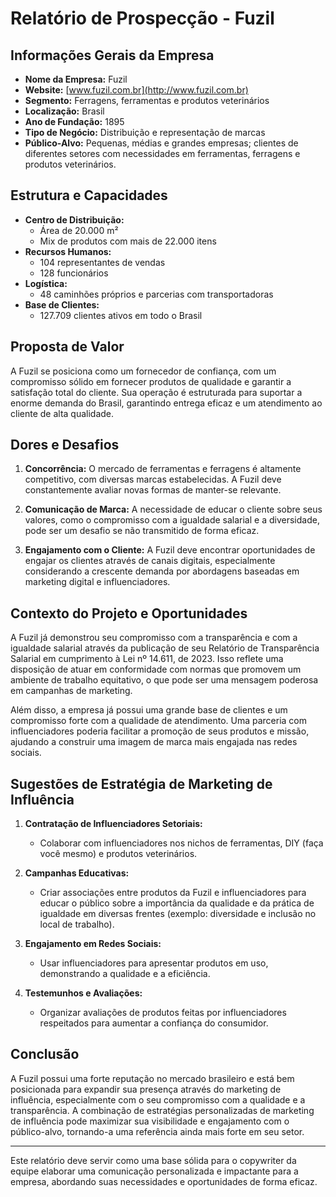 # Relatório de Prospecção - Fuzil

## Informações Gerais da Empresa

- **Nome da Empresa:** Fuzil
- **Website:** [www.fuzil.com.br](http://www.fuzil.com.br)
- **Segmento:** Ferragens, ferramentas e produtos veterinários
- **Localização:** Brasil
- **Ano de Fundação:** 1895
- **Tipo de Negócio:** Distribuição e representação de marcas
- **Público-Alvo:** Pequenas, médias e grandes empresas; clientes de diferentes setores com necessidades em ferramentas, ferragens e produtos veterinários.

## Estrutura e Capacidades

- **Centro de Distribuição:** 
  - Área de 20.000 m²
  - Mix de produtos com mais de 22.000 itens
- **Recursos Humanos:**
  - 104 representantes de vendas
  - 128 funcionários
- **Logística:**
  - 48 caminhões próprios e parcerias com transportadoras
- **Base de Clientes:**
  - 127.709 clientes ativos em todo o Brasil

## Proposta de Valor

A Fuzil se posiciona como um fornecedor de confiança, com um compromisso sólido em fornecer produtos de qualidade e garantir a satisfação total do cliente. Sua operação é estruturada para suportar a enorme demanda do Brasil, garantindo entrega eficaz e um atendimento ao cliente de alta qualidade.

## Dores e Desafios

1. **Concorrência:** O mercado de ferramentas e ferragens é altamente competitivo, com diversas marcas estabelecidas. A Fuzil deve constantemente avaliar novas formas de manter-se relevante.
   
2. **Comunicação de Marca:** A necessidade de educar o cliente sobre seus valores, como o compromisso com a igualdade salarial e a diversidade, pode ser um desafio se não transmitido de forma eficaz.

3. **Engajamento com o Cliente:** A Fuzil deve encontrar oportunidades de engajar os clientes através de canais digitais, especialmente considerando a crescente demanda por abordagens baseadas em marketing digital e influenciadores.

## Contexto do Projeto e Oportunidades

A Fuzil já demonstrou seu compromisso com a transparência e com a igualdade salarial através da publicação de seu Relatório de Transparência Salarial em cumprimento à Lei nº 14.611, de 2023. Isso reflete uma disposição de atuar em conformidade com normas que promovem um ambiente de trabalho equitativo, o que pode ser uma mensagem poderosa em campanhas de marketing.

Além disso, a empresa já possui uma grande base de clientes e um compromisso forte com a qualidade de atendimento. Uma parceria com influenciadores poderia facilitar a promoção de seus produtos e missão, ajudando a construir uma imagem de marca mais engajada nas redes sociais.

## Sugestões de Estratégia de Marketing de Influência

1. **Contratação de Influenciadores Setoriais:**
   - Colaborar com influenciadores nos nichos de ferramentas, DIY (faça você mesmo) e produtos veterinários.

2. **Campanhas Educativas:**
   - Criar associações entre produtos da Fuzil e influenciadores para educar o público sobre a importância da qualidade e da prática de igualdade em diversas frentes (exemplo: diversidade e inclusão no local de trabalho).

3. **Engajamento em Redes Sociais:**
   - Usar influenciadores para apresentar produtos em uso, demonstrando a qualidade e a eficiência.

4. **Testemunhos e Avaliações:**
   - Organizar avaliações de produtos feitas por influenciadores respeitados para aumentar a confiança do consumidor.

## Conclusão

A Fuzil possui uma forte reputação no mercado brasileiro e está bem posicionada para expandir sua presença através do marketing de influência, especialmente com o seu compromisso com a qualidade e a transparência. A combinação de estratégias personalizadas de marketing de influência pode maximizar sua visibilidade e engajamento com o público-alvo, tornando-a uma referência ainda mais forte em seu setor.

---

Este relatório deve servir como uma base sólida para o copywriter da equipe elaborar uma comunicação personalizada e impactante para a empresa, abordando suas necessidades e oportunidades de forma eficaz.
